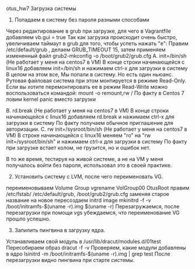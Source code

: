 otus_hw7 Загрузка системы

1. Попадаем в систему без пароля разными способами

Через редактирование в grub при загрузке, для чего в Vagrantfile добавляем
vb.gui = true
Так как загрузка происходит очень быстро, увеличиваем таймаут в grub для того, чтобы успеть нажать "e":
Правим /etc/default/grub , делаем GRUB_TIMEOUT 15, затем применяем измененный файл
 grub2-mkconfig  -o /boot/grub2/grub.cfg
A. init=/bin/sh (Не работает у меня на centos7 в VM)
	В конце строки начинающейся с linux16 добавляем init=/bin/sh и нажимаем сtrl-x для
загрузки в систему
	В целом на этом все, Мы попали в систему. Но есть один ньюанс. Рутовая файловая
система при этом монтируется в режиме Read-Only. Если вы хотите перемонтировать ее в
режим Read-Write можно воспользоваться командой:
	mount -o remount,rw /
 По факту в Centos 7 ловим kernel panic вместо загрузки

B.  rd.break (Не работает у меня на centos7 в VM)
	В конце строки начинающейся с linux16 добавляем rd.break и нажимаем сtrl-x для
загрузки в систему
	По факту получаем обычное приглашение для авторизации.
C. rw init=/sysroot/bin/sh (Не работает у меня на centos7 в VM)
	В  строке начинающейся с linux16 меняем "ro" на "rw init=/sysroot/bin/sh" и нажимаем сtrl-x для
загрузки в систему
По факту при загрузке встает колом, не грузится, но и ошибок нет.

В то же время, тестируя на живой системе, а не на VM у меня получалось войти без пароля, использовал это в своей практике.

2. Установить систему с LVM, после чего переименовать VG.

переименовываем Volume Group
vgrename VolGroup00 OtusRoot
правим /etc/fstab/ /etc/default/grub, /boot/grub2/grub.cfg заменяя старое название на новое
пересоздаем initrd image mkinitrd -f -v /boot/initramfs-$(uname -r).img $(uname -r)
Перезагружаемся, после перезагрузки при помощи vgs убеждаемся, что переименование VG прошло успешно.

3. Запилить пингвина в загрузку ядра.

Устанавливаем свой модуль в  /usr/lib/dracut/modules.d/01test
Пересобираем образ dracut -f -v
Проверяем, какие модули добавлены в ядро
lsinitrd -m /boot/initramfs-$(uname -r).img | grep test
После перезагрузки видно пингвина при старте системы.
